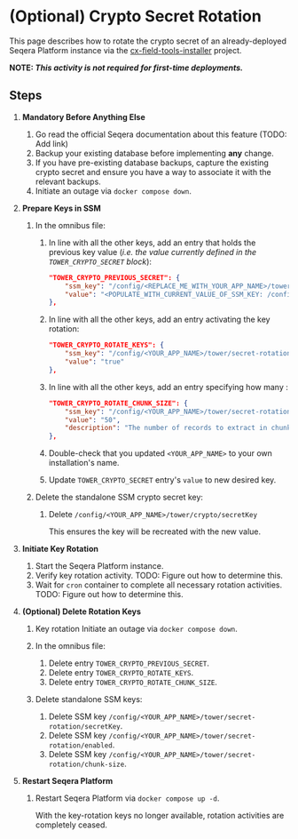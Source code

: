 # (Optional) Crypto Secret Rotation

This page describes how to rotate the crypto secret of an already-deployed Seqera Platform instance via the [cx-field-tools-installer](https://github.com/seqeralabs/cx-field-tools-installer) project.

**NOTE: _This activity is not required for first-time deployments._**


## Steps
1. **Mandatory Before Anything Else**

    1. Go read the official Seqera documentation about this feature (TODO: Add link)
    1. Backup your existing database before implementing **any** change.
    1. If you have pre-existing database backups, capture the existing crypto secret and ensure you have a way to associate it with the relevant backups. 
    1. Initiate an outage via `docker compose down`.

2. **Prepare Keys in SSM**

    1. In the omnibus file:
        1. In line with all the other keys, add an entry that holds the previous key value (_i.e. the value currently defined in the `TOWER_CRYPTO_SECRET` block_):
            ```json
            "TOWER_CRYPTO_PREVIOUS_SECRET": {
		        "ssm_key": "/config/<REPLACE_ME_WITH_YOUR_APP_NAME>/tower/secret-rotation/previous-key",
		        "value": "<POPULATE_WITH_CURRENT_VALUE_OF_SSM_KEY: /config/tower-template/tower/crypto/secretKey>"
	        },
            ```
        1. In line with all the other keys, add an entry activating the key rotation:
            ```json
            "TOWER_CRYPTO_ROTATE_KEYS": {
		        "ssm_key": "/config/<YOUR_APP_NAME>/tower/secret-rotation/enabled",
		        "value": "true"
	        },
            ```

        1. In line with all the other keys, add an entry specifying how many :
            ```json
            "TOWER_CRYPTO_ROTATE_CHUNK_SIZE": {
		        "ssm_key": "/config/<YOUR_APP_NAME>/tower/secret-rotation/chunk-size",
		        "value": "50",
                "description": "The number of records to extract in chunks until all secrets and credentials are processed. Only applied if key rotation is enabled."
	        },
            ```

        1. Double-check that you updated `<YOUR_APP_NAME>` to your own installation's name.
        1. Update `TOWER_CRYPTO_SECRET` entry's `value` to new desired key.

    2. Delete the standalone SSM crypto secret key:
        1. Delete `/config/<YOUR_APP_NAME>/tower/crypto/secretKey`

            This ensures the key will be recreated with the new value.

3. **Initiate Key Rotation**

    1. Start the Seqera Platform instance.
    1. Verify key rotation activity.
        TODO: Figure out how to determine this.
    1. Wait for `cron` container to complete all necessary rotation activities. 
        TODO: Figure out how to determine this.

4. **(Optional) Delete Rotation Keys**

    1. Key rotation 
        Initiate an outage via `docker compose down`.

    1. In the omnibus file:
        1. Delete entry `TOWER_CRYPTO_PREVIOUS_SECRET`.
        1. Delete entry `TOWER_CRYPTO_ROTATE_KEYS`.
        1. Delete entry `TOWER_CRYPTO_ROTATE_CHUNK_SIZE`.

    1. Delete standalone SSM keys:
        1. Delete SSM key `/config/<YOUR_APP_NAME>/tower/secret-rotation/secretKey`.
        1. Delete SSM key `/config/<YOUR_APP_NAME>/tower/secret-rotation/enabled`.
        1. Delete SSM key `/config/<YOUR_APP_NAME>/tower/secret-rotation/chunk-size`.

5. **Restart Seqera Platform**

    1. Restart Seqera Platform via `docker compose up -d`.

        With the key-rotation keys no longer available, rotation activities are completely ceased.
